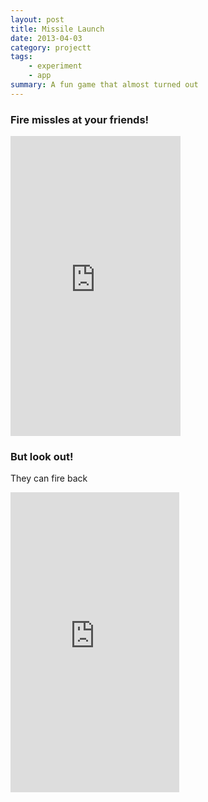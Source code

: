 ```yaml
---
layout: post
title: Missile Launch
date: 2013-04-03
category: projectt
tags:
    - experiment
    - app
summary: A fun game that almost turned out
---
```



### Fire missles at your friends!

<iframe src="https://giphy.com/embed/3o7TKSxCHeSGvobHzi" width="272" height="480" frameBorder="0" class="giphy-embed" allowFullScreen></iframe>

### But look out! 

They can fire back

<iframe src="https://giphy.com/embed/3oz8xs9inPd1sPN3cA" width="270" height="480" frameBorder="0" class="giphy-embed" allowFullScreen></iframe>
